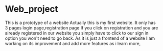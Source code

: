 # Web_project
This is a prototype of a website
Actually this is my first website.
It only has 3 pages login page,registration page 
If you click on registration and you are already registered in our website you simply have to click to our sign in option you won't need to go back.
As it is just a frontend of a website
I am working on its improvement and add more features as i learn more,

